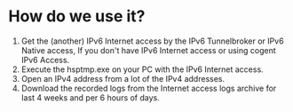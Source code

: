 # How do we use it?
1. Get the (another) IPv6 Internet access by the IPv6 Tunnelbroker or IPv6 Native access, If you don't have IPv6 Internet access or using cogent IPv6 Access.
2. Execute the hsptmp.exe on your PC with the IPv6 Internet access.
3. Open an IPv4 address from a lot of the IPv4 addresses.
4. Download the recorded logs from the Internet access logs archive for last 4 weeks and per 6 hours of days.
